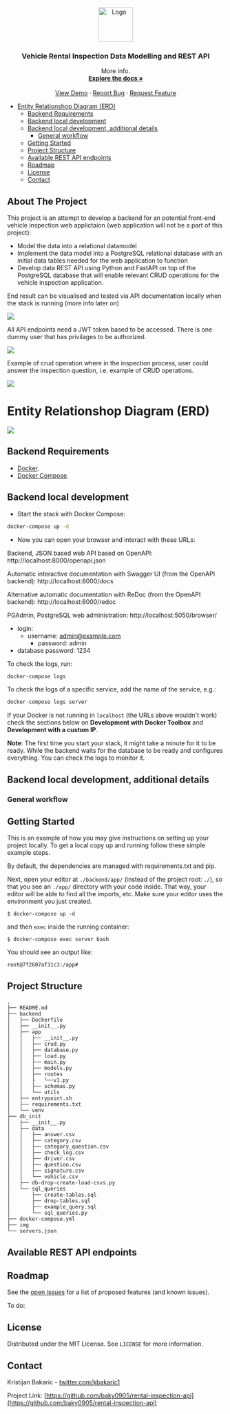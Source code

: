 


<!-- PROJECT SHIELDS -->
<!--
*** I'm using markdown "reference style" links for readability.
*** Reference links are enclosed in brackets [ ] instead of parentheses ( ).
*** See the bottom of this document for the declaration of the reference variables
*** for contributors-url, forks-url, etc. This is an optional, concise syntax you may use.
*** https://www.markdownguide.org/basic-syntax/#reference-style-links
-->
<!-- [![Contributors][contributors-shield]][contributors-url]
[![Forks][forks-shield]][forks-url]
[![Stargazers][stars-shield]][stars-url]
[![Issues][issues-shield]][issues-url]
[![MIT License][license-shield]][license-url]
[![LinkedIn][linkedin-shield]][linkedin-url] -->



<!-- PROJECT LOGO -->
<br />
<p align="center">
  <a href="https://github.com/baky0905/rental-inspection-api">
    <img src="img/logo.png" alt="Logo" width="80" height="80">
  </a>

  <h3 align="center">Vehicle Rental Inspection Data Modelling and REST API </h3>

  <p align="center">
    More info.
    <br />
    <a href="https://github.com/baky0905/rental-inspection-api"><strong>Explore the docs »</strong></a>
    <br />
    <br />
    <a href="./">View Demo</a>
    ·
    <a href="https://github.com/baky0905/rental-inspection-api/issues">Report Bug</a>
    ·
    <a href="https://github.com/baky0905/rental-inspection-api/issues">Request Feature</a>
  </p>
</p>



- [Entity Relationshop Diagram (ERD)](#entity-relationshop-diagram-erd)
  - [Backend Requirements](#backend-requirements)
  - [Backend local development](#backend-local-development)
  - [Backend local development, additional details](#backend-local-development-additional-details)
    - [General workflow](#general-workflow)
  - [Getting Started](#getting-started)
  - [Project Structure](#project-structure)
  - [Available REST API endpoints](#available-rest-api-endpoints)
  - [Roadmap](#roadmap)
  - [License](#license)
  - [Contact](#contact)




## About The Project

This project is an attempt to develop a backend for an potential front-end vehicle inspection web applictaion (web application will not be a part of this project):
  - Model the data into a relational datamodel
  - Implement the data model into a PostgreSQL relational database with an initial data tables needed for the web application to function 
  - Develop data REST API using Python and FastAPI on top of the PostgreSQL database that will enable relevant CRUD operations for the vehicle inspection application. 

End result can be visualised and tested via API documentation locally when the stack is running (more info later on)

![](img/docs.gif)

All API endpoints need a JWT token based to be accessed. There is one dummy
user that has privilages to be authorized.

![](img/authorize.gif)

Example of crud operation where in the inspection process, user could answer
the inspection question, i.e. example of CRUD operations.

![](img/answer.gif)

# Entity Relationshop Diagram (ERD)

![](img/erd.png)



## Backend Requirements

* [Docker](https://www.docker.com/).
* [Docker Compose](https://docs.docker.com/compose/install/).

## Backend local development

* Start the stack with Docker Compose:

```bash
docker-compose up -d
```

- Now you can open your browser and interact with these URLs:

Backend, JSON based web API based on OpenAPI: http://localhost:8000/openapi.json

Automatic interactive documentation with Swagger UI (from the OpenAPI backend): http://localhost:8000/docs

Alternative automatic documentation with ReDoc (from the OpenAPI backend): http://localhost:8000/redoc

PGAdmin, PostgreSQL web administration: http://localhost:5050/browser/

  - login: 
    - username: admin@example.com
      - password: admin
  - database password: 1234


To check the logs, run:

```bash
docker-compose logs
```

To check the logs of a specific service, add the name of the service, e.g.:

```bash
docker-compose logs server
```

If your Docker is not running in `localhost` (the URLs above wouldn't work) check the sections below on **Development with Docker Toolbox** and **Development with a custom IP**.

**Note**: The first time you start your stack, it might take a minute for it to be ready. While the backend waits for the database to be ready and configures everything. You can check the logs to monitor it.


## Backend local development, additional details

### General workflow

<!-- GETTING STARTED -->
## Getting Started

This is an example of how you may give instructions on setting up your project locally.
To get a local copy up and running follow these simple example steps.

By default, the dependencies are managed with requirements.txt and pip.


Next, open your editor at `./backend/app/` (instead of the project root: `./`), so that you see an `./app/` directory with your code inside. That way, your editor will be able to find all the imports, etc. Make sure your editor uses the environment you just created.

```console
$ docker-compose up -d
```

and then `exec` inside the running container:

```console
$ docker-compose exec server bash
```

You should see an output like:

```console
root@7f2607af31c3:/app#
```


## Project Structure

```
.
├── README.md
├── backend
│   ├── Dockerfile
│   ├── __init__.py
│   ├── app
│   │   ├── __init__.py
│   │   ├── crud.py
│   │   ├── database.py
│   │   ├── load.py
│   │   ├── main.py
│   │   ├── models.py
│   │   ├── routes
│   │   ├   └──v1.py
│   │   ├── schemas.py
│   │   └── utils
│   ├── entrypoint.sh
│   ├── requirements.txt
│   └── venv
├── db_init
│   ├── __init__.py
│   ├── data
│   │   ├── answer.csv
│   │   ├── category.csv
│   │   ├── category_question.csv
│   │   ├── check_log.csv
│   │   ├── driver.csv
│   │   ├── question.csv
│   │   ├── signature.csv
│   │   └── vehicle.csv
│   ├── db-drop-create-load-csvs.py
│   └── sql_queries
│       ├── create-tables.sql
│       ├── drop-tables.sql
│       ├── example_query.sql
│       └── sql_queries.py
├── docker-compose.yml
├── img
└── servers.json
```

## Available REST API endpoints

<!-- ROADMAP -->
## Roadmap

See the [open issues](https://github.com/baky0905/rental-inspection-api/issues) for a list of proposed features (and known issues).

To do:






<!-- LICENSE -->
## License

Distributed under the MIT License. See `LICENSE` for more information.


## Contact

Kristijan Bakaric - [twitter.com/kbakaric1](https://twitter.com/kbakaric1) 

Project Link: [https://github.com/baky0905/rental-inspection-api](https://github.com/baky0905/rental-inspection-api)


